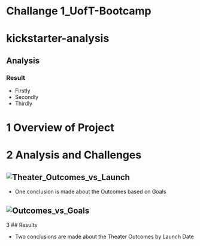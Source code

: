 # Challange 1_UofT-Bootcamp
# kickstarter-analysis
## Analysis
### Result
* Firstly
* Secondly
* Thirdly



# 1 Overview of Project

# 2 Analysis and Challenges

![Theater_Outcomes_vs_Launch](https://github.com/Tifarahani/UofT-Bootcamp/blob/main/Resources/Theater_Outcomes_vs_Launch.png.png)
---
- One conclusion is made about the Outcomes based on Goals

![Outcomes_vs_Goals](https://github.com/Tifarahani/UofT-Bootcamp/blob/main/Resources/Outcomes_vs_Goals.png)
---
3 ## Results
* Two conclusions are made about the Theater Outcomes by Launch Date


